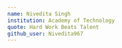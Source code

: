 ```yaml
---
name: Nivedita Singh
institution: Academy of Technology
quote: Hard Work Beats Talent
github_user: Nivedita967
---
```

